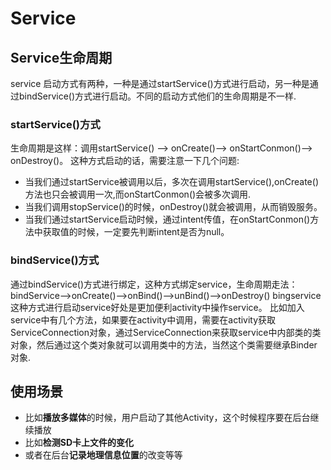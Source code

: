 # Service

## Service生命周期
service 启动方式有两种，一种是通过startService()方式进行启动，另一种是通过bindService()方式进行启动。不同的启动方式他们的生命周期是不一样.

### startService()方式
生命周期是这样：调用startService() --> onCreate()--> onStartConmon()--> onDestroy()。
这种方式启动的话，需要注意一下几个问题:
- 当我们通过startService被调用以后，多次在调用startService(),onCreate()方法也只会被调用一次,而onStartConmon()会被多次调用.
- 当我们调用stopService()的时候，onDestroy()就会被调用，从而销毁服务。
- 当我们通过startService启动时候，通过intent传值，在onStartConmon()方法中获取值的时候，一定要先判断intent是否为null。

### bindService()方式
通过bindService()方式进行绑定，这种方式绑定service，生命周期走法：
bindService-->onCreate()-->onBind()-->unBind()-->onDestroy()
bingservice 这种方式进行启动service好处是更加便利activity中操作service。
比如加入service中有几个方法，如果要在activity中调用，需要在activity获取ServiceConnection对象，通过ServiceConnection来获取service中内部类的类对象，然后通过这个类对象就可以调用类中的方法，当然这个类需要继承Binder对象.

## 使用场景

- 比如**播放多媒体**的时候，用户启动了其他Activity，这个时候程序要在后台继续播放
- 比如**检测SD卡上文件的变化**
- 或者在后台**记录地理信息位置**的改变等等